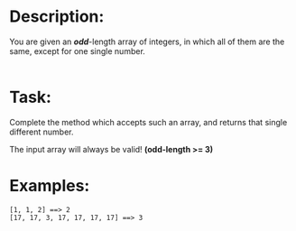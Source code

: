 # Description:

You are given an **_odd_**-length array of integers, in which all of them are the same, except for one single number.
<br><br>

# Task:

Complete the method which accepts such an array, and returns that single different number.

The input array will always be valid! **(odd-length >= 3)**

# Examples:

```
[1, 1, 2] ==> 2
[17, 17, 3, 17, 17, 17, 17] ==> 3
```
